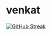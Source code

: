 # venkat

[![GitHub Streak](https://streak-stats.demolab.com?user=venkatreddyc)](https://git.io/streak-stats)
